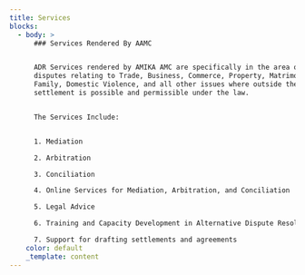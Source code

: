 ```yaml
---
title: Services
blocks:
  - body: >
      ### Services Rendered By AAMC


      ADR Services rendered by AMIKA AMC are specifically in the area of
      disputes relating to Trade, Business, Commerce, Property, Matrimony,
      Family, Domestic Violence, and all other issues where outside the court
      settlement is possible and permissible under the law.


      The Services Include:


      1. Mediation

      2. Arbitration

      3. Conciliation

      4. Online Services for Mediation, Arbitration, and Conciliation

      5. Legal Advice

      6. Training and Capacity Development in Alternative Dispute Resolution

      7. Support for drafting settlements and agreements
    color: default
    _template: content
---
```


